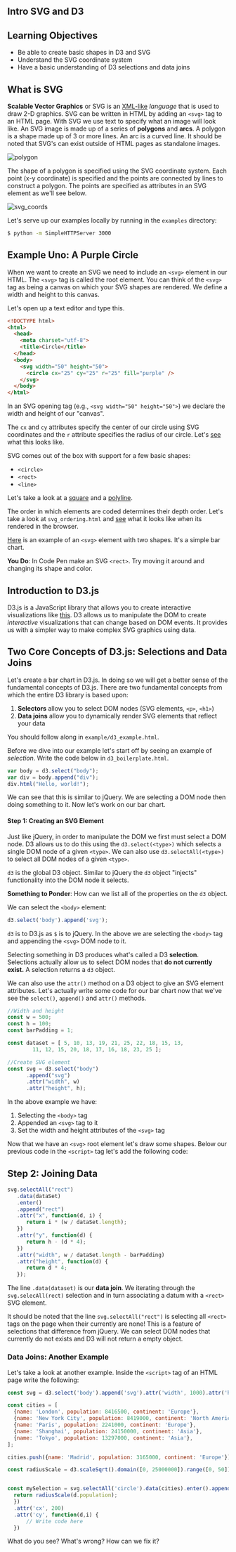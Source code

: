 ## Intro SVG and D3

## Learning Objectives

* Be able to create basic shapes in D3 and SVG
* Understand the SVG coordinate system
* Have a basic understanding of D3 selections and data joins

## What is SVG

**Scalable Vector Graphics** or SVG is an [XML-like](https://en.wikipedia.org/wiki/XML) *language* that is used to draw 2-D graphics. SVG can be written in HTML by adding an `<svg>` tag to an HTML page. With SVG we use text to specify what an image will look like. An SVG image is made up of a series of **polygons** and **arcs**. A polygon is a shape made up of 3 or more lines. An arc is a curved line. It should be noted that SVG's can exist outside of HTML pages as standalone images.

![polygon](./images/polygon.png)

The shape of a polygon is specified using the SVG coordinate system. Each point (x-y coordinate) is specified and the points are connected by lines to construct a polygon. The points are specified as attributes in an SVG element as we'll see below.

![svg_coords](./images/svg_grid.png)

Let's serve up our examples locally by running in the `examples` directory:

```bash
$ python -m SimpleHTTPServer 3000
```

## Example Uno: A Purple Circle

When we want to create an SVG we need to include an `<svg>` element in our HTML. The `<svg>` tag is called the root element. You can think of the `<svg>` tag as being a canvas on which your SVG shapes are rendered. We define a width and height to this canvas.

Let's open up a text editor and type this.

```HTML
<!DOCTYPE html>
<html>
  <head>
    <meta charset="utf-8">
    <title>Circle</title>
  </head>
  <body>
    <svg width="50" height="50">
      <circle cx="25" cy="25" r="25" fill="purple" />
    </svg>
  </body>
</html>
```
In an SVG opening tag (e.g., `<svg width="50" height="50">`) we declare the width and height of our "canvas".

The `cx` and `cy` attributes specify the center of our circle using SVG coordinates and the `r` attribute specifies the radius of our circle. Let's [see](http://localhost:3000/svg/circle.html) what this looks like.

SVG comes out of the box with support for a few basic shapes:

  * `<circle>`
  * `<rect>`
  * `<line>`

Let's take a look at a [square](http://localhost:3000/svg/square.html) and a [polyline](http://localhost:3000/svg/polyline.html).

The order in which elements are coded determines their depth order. Let's take a look at `svg_ordering.html` and [see](http://localhost:3000/svg/svg_ordering.html) what it looks like when its rendered in the browser.

[Here](http://localhost:3000/svg/bar_chart.html) is an example of an `<svg>` element with two shapes. It's a simple bar chart.

**You Do**:  In Code Pen make an SVG `<rect>`. Try moving it around and changing its shape and color.

## Introduction to D3.js

D3.js is a JavaScript library that allows you to create interactive visualizations like [this](https://bl.ocks.org/mbostock/3231298). D3 allows us to manipulate the DOM to create *interactive* visualizations that can change based on DOM events. It provides us with a simpler way to make complex SVG graphics using data.

## Two Core Concepts of D3.js: Selections and Data Joins

Let's create a bar chart in D3.js. In doing so we will get a better sense of the fundamental concepts of D3.js. There are two fundamental concepts from which the entire D3 library is based upon:

  1. **Selectors** allow you to select DOM nodes (SVG elements, `<p>`, `<h1>`)
  2. **Data joins** allow you to dynamically render SVG elements that reflect your data

You should follow along in `example/d3_example.html`.

Before we dive into our example let's start off by seeing an example of *selection*. Write the code below in `d3_boilerplate.html`.

```js
var body = d3.select("body");
var div = body.append("div");
div.html("Hello, world!");
```

We can see that this is similar to jQuery. We are selecting a DOM node then doing something to it. Now let's work on our bar chart.

#### Step 1: Creating an SVG Element

Just like jQuery, in order to manipulate the DOM we first must select a DOM node. D3 allows us to do this using the `d3.select(<type>)` which selects a single DOM node of a given `<type>`. We can also use `d3.selectAll(<type>)` to select all DOM  nodes of a given `<type>`.

`d3` is the global D3 object. Similar to jQuery the `d3` object "injects" functionality into the DOM node it selects.

**Something to Ponder**: How can we list all of the properties on the `d3` object.

We can select the `<body>` element:

```js
d3.select('body').append('svg');
```
`d3` is to D3.js as `$` is to jQuery. In the above we are selecting the `<body>` tag and appending the `<svg>` DOM node to it.

Selecting something in D3 produces what's called a D3 **selection**. Selections actually allow us to select DOM nodes that **do not currently exist.** A selection returns a `d3` object.

We can also use the `attr()` method on a D3 object to give an SVG element attributes. Let's actually write some code for our bar chart now that we've see the `select()`, `append()` and `attr()` methods.

```js
//Width and height
const w = 500;
const h = 100;
const barPadding = 1;

const dataset = [ 5, 10, 13, 19, 21, 25, 22, 18, 15, 13,
        11, 12, 15, 20, 18, 17, 16, 18, 23, 25 ];

//Create SVG element
const svg = d3.select("body")
      .append("svg")
      .attr("width", w)
      .attr("height", h);
```

In the above example we have:

  1. Selecting the `<body>` tag
  2. Appended an `<svg>` tag to it
  3. Set the width and height attributes of the `<svg>` tag

Now that we have an `<svg>` root element let's draw some shapes. Below our previous code in the `<script>` tag let's add the following code:

## Step 2: Joining Data

```js
svg.selectAll("rect")
   .data(dataSet)
   .enter()
   .append("rect")
   .attr("x", function(d, i) {
      return i * (w / dataSet.length);
   })
   .attr("y", function(d) {
      return h - (d * 4);
   })
   .attr("width", w / dataSet.length - barPadding)
   .attr("height", function(d) {
      return d * 4;
   });
```

The line `.data(dataset)` is our **data join**. We iterating through the `svg.selecAll(rect)` selection and in turn associating a datum with a `<rect>` SVG element.

It should be noted that the line `svg.selectAll("rect")` is selecting all `<rect>` tags on the page when their currently are none! This is a feature of selections that difference from jQuery. We can select DOM nodes that currently do not exists and D3 will not return a empty object.

### Data Joins: Another Example

Let's take a look at another example. Inside the `<script>` tag of an HTML page write the following:

```js
const svg = d3.select('body').append('svg').attr('width', 1000).attr('height', 1000)

const cities = [
  {name: 'London', population: 8416500, continent: 'Europe'},
  {name: 'New York City', population: 8419000, continent: 'North America'},
  {name: 'Paris', population: 2241000, continent: 'Europe'},
  {name: 'Shanghai', population: 24150000, continent: 'Asia'},
  {name: 'Tokyo', population: 13297000, continent: 'Asia'},
];

cities.push({name: 'Madrid', population: 3165000, continent: 'Europe'});

const radiusScale = d3.scaleSqrt().domain([0, 25000000]).range([0, 50]);


const mySelection = svg.selectAll('circle').data(cities).enter().append('circle').attr('r', function(d) {
  return radiusScale(d.population);
  })
  .attr('cx', 200)
  .attr('cy', function(d,i) {
      // Write code here
  })
```

What do you see? What's wrong? How can we fix it?
